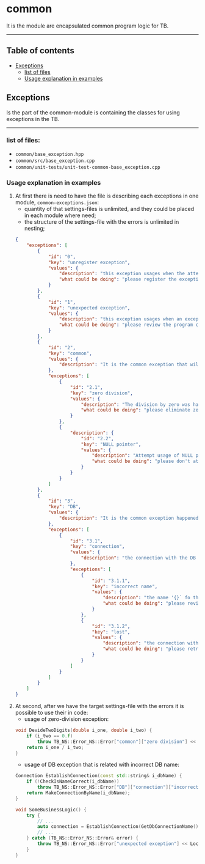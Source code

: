 # **common**
It is the module are encapsulated common program logic for TB.
***
## Table of contents
* [Exceptions](##Exceptions)  
    - [list of files](##list-of-files)
    - [Usage explanation in examples](##Usage-explanation-in-examples)

## Exceptions
Is the part of the common-module is containing the classes for using exceptions in the TB.
***
### list of files:  
* `common/base_exception.hpp`
* `common/src/base_exception.cpp`
* `common/unit-tests/unit-test-common-base_exception.cpp`
### Usage explanation in examples
1. At first there is need to have the file is describing each exceptions in one module, `common-exceptions.json`:
     - quantity of that settings-files is unlimited, and they could be placed in each module where need;
     - the structure of the settings-file with the errors is unlimited in nesting;
    ```json
    {
        "exceptions": [
            {
                "id": "0",
                "key": "unregister exception",
                "values": {
                    "description": "this exception usages when the attempt of using unregister exception happened",
                    "what could be doing": "please register the exception `{}` before using it."
                }
            },
            {
                "id": "1",
                "key": "unexpected exception",
                "values": {
                    "description": "this exception usages when an exception happened but unexpected",
                    "what could be doing": "please review the program code for errors"
                }
            },
            {
                "id": "2",
                "key": "common",
                "values": {
                    "description": "It is the common exception that will happen everywhere in the code"
                },
                "exceptions": [
                    {
                        "id": "2.1",
                        "key": "zero division",
                        "values": {
                            "description": "The division by zero was happen",
                            "what could be doing": "please eliminate zero division"
                        }
                    },
                    {
                        "description": {
                            "id": "2.2",
                            "key": "NULL pointer",
                            "values": {
                                "description": "Attempt usage of NULL pointer to the object `{}`",
                                "what could be doing": "please don't attempt usage of NULL pointer to object"
                            }
                        }
                    }
                ]
            },
            {
                "id": "3",
                "key": "DB",
                "values": {
                    "description": "It is the common exception happened in Data Base"
                },
                "exceptions": [
                    {
                        "id": "3.1",
                        "key": "connection",
                        "values": {
                            "description": "the connection with the DB cannot be establish"
                        },
                        "exceptions": [
                            {
                                "id": "3.1.1",
                                "key": "incorrect name",
                                "values": {
                                    "description": "the name '{}` fo the BD isn't correct",
                                    "what could be doing": "please review the target BD's name"
                                }
                            },
                            {
                                "id": "3.1.2",
                                "key": "lost",
                                "values": {
                                    "description": "the connection with the DB '{}` have lost",
                                    "what could be doing": "please retry to reconnect"
                                }
                            }
                        ]
                    }
                ]
            }
        ]
    }
    ```
2. At second, after we have the target settings-file with the errors it is possible to use their in code:
    - usage of zero-division exception:
    ```cpp
    void DevideTwoDigits(double i_one, double i_two) {
        if (i_two == 0.f)
            throw TB_NS::Error_NS::Error["common"]["zero division"] << Location(BOOST_CURRENT_LOCATION);
        return i_one / i_two;
    }
    ```
    - usage of DB exception that is related with incorrect DB name:
    ```cpp
    Connection EstablishConnection(const std::string& i_dbName) {
        if (!CheckIsNameCorrect(i_dbName))
            throw TB_NS::Error_NS::Error["DB"]["connection"]["incorrect name"] << Location(BOOST_CURRENT_LOCATION);
        return MakeConnectionByName(i_dbName);
    }

    void SomeBusinessLogic() {
        try {
            // ...
            auto connection = EstablishConnection(GetDbConnectionName());
            // ...
        } catch (TB_NS::Error_NS::Error& error) {
            throw TB_NS::Error_NS::Error["unexpected exception"] << Location(BOOST_CURRENT_LOCATION) << Suberror(error);;
        }
    }
    ```
